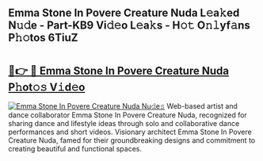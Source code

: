 ## Emma Stone In Povere Creature Nuda L𝚎a𝚔ed N𝚞𝚍e - Part-KB9 Vi𝚍𝚎o L𝚎a𝚔s - H𝚘𝚝 O𝚗𝚕yf𝚊ns P𝚑𝚘tos 6TiuZ

# <h2><a href="http://kf12oa1.oniu.top/?m=Emma+Stone+In+Povere+Creature+Nuda">🔗👉 🔴 Emma Stone In Povere Creature Nuda P𝚑ot𝚘𝚜 V𝚒d𝚎o</a></h2>

[![Emma Stone In Povere Creature Nuda Nu𝚍e𝚜](https://i.imgur.com/0qMVB7G.gif)](http://kf12oa1.oniu.top/?m=Emma+Stone+In+Povere+Creature+Nuda)
Web-based artist and dance collaborator Emma Stone In Povere Creature Nuda, recognized for sharing dance and lifestyle ideas through solo and collaborative dance performances and short videos. Visionary architect Emma Stone In Povere Creature Nuda, famed for their groundbreaking designs and commitment to creating beautiful and functional spaces.  
